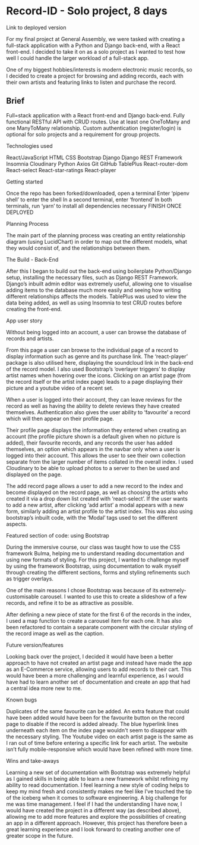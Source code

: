# Record-ID - Solo project, 8 days

Link to deployed version

For my final project at General Assembly, we were tasked with creating a full-stack application with a Python and Django back-end, with a React front-end. I decided to take it on as a solo project as I wanted to test how well I could handle the larger workload of a full-stack app.

One of my biggest hobbies/interests is modern electronic music records, so I decided to create a project for browsing and adding records, each with their own artists and featuring links to listen and purchase the record. 




## Brief 

Full=stack application with a React front-end and Django back-end.
Fully functional RESTful API with CRUD routes.
Use at least one OneToMany and one ManyToMany relationship.
Custom authentication (register/login) is optional for solo projects and a requirement for group projects.

Technologies used

React/JavaScript
HTML
CSS
Bootstrap
Django
Django REST Framework
Insomnia
Cloudinary 
Python
Axios
Git
GitHub
TablePlus
React-router-dom
React-select
React-star-ratings
React-player

Getting started

Once the repo has been forked/downloaded, open a terminal
Enter ‘pipenv shell’ to enter the shell
In a second terminal, enter ‘frontend’ 
In both terminals, run ‘yarn’ to install all dependencies necessary
FINISH ONCE DEPLOYED

Planning Process

The main part of the planning process was creating an entity relationship diagram (using LucidChart) in order to map out the different models, what they would consist of, and the relationships between them.



The Build - Back-End

After this I began to build out the back-end using boilerplate Python/Django setup, installing the necessary files, such as Django REST Framework. Django’s inbuilt admin editor was extremely useful, allowing one to visualise adding items to the database much more easily and seeing how writing different relationships affects the models. TablePlus was used to view the data being added, as well as using Insomnia to test CRUD routes before creating the front-end. 

App user story

Without being logged into an account, a user can browse the database of records and artists. 




From this page a user can browse to the individual page of a record to display information such as genre and its purchase link. The ‘react-player’ package is also utilised here, displaying the soundcloud link in the back-end of the record model. I also used Bootstrap’s ‘overlayer triggers’ to display artist names when hovering over the icons. Clicking on an artist page (from the record itself or the artist index page) leads to a page displaying their picture and a youtube video of a recent set. 



When a user is logged into their account, they can leave reviews for the record as well as having the ability to delete reviews they have created themselves. Authentication also gives the user ability to ‘favourite’ a record which will then appear on their profile page. 





Their profile page displays the information they entered when creating an account (the profile picture shown is a default given when no picture is added), their favourite records, and any records the user has added themselves, an option which appears in the navbar only when a user is logged into their account. This allows the user to see their own collection separate from the larger number of items collated in the overall index. I used Cloudinary to be able to upload photos to a server to then be used and displayed on the page.



The add record page allows a user to add a new record to the index and become displayed on the record page, as well as choosing the artists who created it via a drop down list created with ‘react-select’. If the user wants to add a new artist, after clicking ‘add artist’ a modal appears with a new form, similarly adding an artist profile to the artist index. This was also using bootstrap’s inbuilt code, with the ‘Modal’ tags used to set the different aspects.



Featured section of code: using Bootstrap

During the immersive course, our class was taught how to use the CSS framework Bulma, helping me to understand reading documentation and using new formats of styling. For this project, I wanted to challenge myself by using the framework Bootstrap, using documentation to walk myself through creating the different sections, forms and styling refinements such as trigger overlays. 

One of the main reasons I chose Bootstrap was because of its extremely-customisable carousel. I wanted to use this to create a slideshow of a few records, and refine it to be as attractive as possible. 





After defining a new piece of state for the first 6 of the records in the index, I used a map function to create a carousel item for each one. It has also been refactored to contain a separate component with the circular styling of the record image as well as the caption. 

Future version/features

Looking back over the project, I decided it would have been a better approach to have not created an artist page and instead have made the app as an E-Commerce service, allowing users to add records to their cart. This would have been a more challenging and learnful experience, as I would have had to learn another set of documentation and create an app that had a central idea more new to me. 

Known bugs

Duplicates of the same favourite can be added.
An extra feature that could have been added would have been for the favourite button on the record page to disable if the record is added already.
The blue hyperlink lines underneath each item on the index page wouldn't seem to disappear with the necessary styling.
The Youtube video on each artist page is the same as I ran out of time before entering a specific link for each artist.
The website isn’t fully mobile-responsive which would have been refined with more time.

Wins and take-aways

Learning a new set of documentation with Bootstrap was extremely helpful as I gained skills in being able to learn a new framework whilst refining my ability to read documentation. I feel learning a new style of coding helps to keep my mind fresh and consistently makes me feel like I’ve touched the tip of the iceberg when it comes to software engineering. 
A big challenge for me was time management. I feel if I had the understanding I have now, I would have created the project in a different way (as described above), allowing me to add more features and explore the possibilities of creating an app in a different approach. However, this project has therefore been a great learning experience and I look forward to creating another one of greater scope in the future.  





